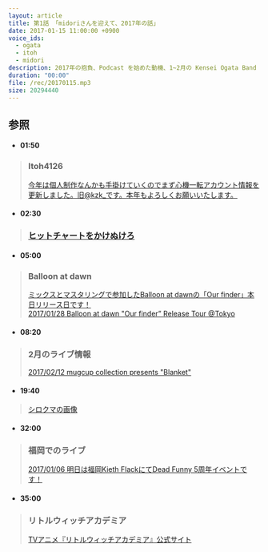 ```yaml
---
layout: article
title: 第1話 「midoriさんを迎えて、2017年の話」
date: 2017-01-15 11:00:00 +0900
voice_ids:
  - ogata
  - itoh
  - midori
description: 2017年の抱負、Podcast を始めた動機、1~2月の Kensei Ogata Band ライブ事情、リトルウィッチアカデミアなどについて話しました。
duration: "00:00"
file: /rec/20170115.mp3
size: 20294440
---
```


## 参照

- #### 01:50
> ### Itoh4126
> [今年は個人制作なんかも手掛けていくのでまず心機一転アカウント情報を更新しました。旧@kzk_です。本年もよろしくお願いいたします。](https://twitter.com/itoh4126/status/818667767750504448)

- #### 02:30
> ### [ヒットチャートをかけぬけろ](https://goo.gl/jsLXgG)

- #### 05:00
> ### Balloon at dawn
> [ミックスとマスタリングで参加したBalloon at dawnの「Our finder」本日リリース日です！](https://twitter.com/CuddlyDominion/status/811583374259146752)  
> [2017/01/28 Balloon at dawn "Our finder” Release Tour @Tokyo](https://twitter.com/CuddlyDominion/status/810492809794834432)

- #### 08:20
> ### 2月のライブ情報
> [2017/02/12 mugcup collection presents "Blanket"](https://twitter.com/wtpmcc/status/808296109583962112)

- #### 19:40
> [シロクマの画像](https://goo.gl/uDv99y)

- #### 32:00
> ### 福岡でのライブ
> [2017/01/06 明日は福岡Kieth FlackにてDead Funny 5周年イベントです！](https://twitter.com/CuddlyDominion/status/817333471198576641)

- #### 35:00
> ### リトルウィッチアカデミア
> [TVアニメ『リトルウィッチアカデミア』公式サイト](http://tv.littlewitchacademia.jp/)
